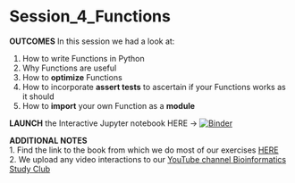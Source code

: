 # Session_4_Functions

**OUTCOMES**
In this session we had a look at:

1. How to write Functions in Python
2. Why Functions are useful
3. How to **optimize** Functions
4. How to incorporate **assert tests** to ascertain if your Functions works as it should
5. How to **import** your own Function as a **module**

**LAUNCH** the Interactive Jupyter notebook HERE -> [![Binder](https://mybinder.org/badge_logo.svg)](https://mybinder.org/v2/gh/Bioinformatics-studyclub/Session_4_Functions/main?filepath=Functions_Notes_and_scripts.ipynb)


**ADDITIONAL NOTES**
<br>
    1. Find the link to the book from which we do most of our exercises [HERE](https://ia800602.us.archive.org/18/items/PythonForBiologists./Python%20for%20Biologists..pdf)
    <br>
    2. We upload any video interactions to our [YouTube channel Bioinformatics Study Club](https://www.youtube.com/channel/UC_ZRbI2d7dtskvXzohhO7Sw/playlists)
